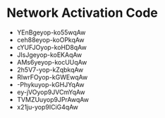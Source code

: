 # Network Activation Code
* YEnBgeyop-ko55wqAw
* ceh88eyop-koOPkqAw
* cYUFJOyop-koHD8qAw
* JIsJgeyop-koEKAqAw
* AMs6yeyop-kocUUqAw
* 2h5V7-yop-kZqbkqAw
* RlwrFOyop-kGWEwqAw
* -Phykuyop-kGHJYqAw
* ey-jVOyop9JVCmYqAw
* TVMZUuyop9JPrAwqAw
* x21ju-yop9ICiG4qAw